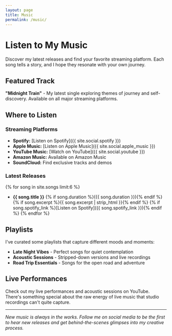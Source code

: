 ```yaml
---
layout: page
title: Music
permalink: /music/
---
```


# Listen to My Music

Discover my latest releases and find your favorite streaming platform. Each song tells a story, and I hope they resonate with your own journey.

## Featured Track

**"Midnight Train"** - My latest single exploring themes of journey and self-discovery. Available on all major streaming platforms.

## Where to Listen

### Streaming Platforms

- **Spotify:** [Listen on Spotify]({{ site.social.spotify }})
- **Apple Music:** [Listen on Apple Music]({{ site.social.apple_music }})
- **YouTube Music:** [Watch on YouTube]({{ site.social.youtube }})
- **Amazon Music:** Available on Amazon Music
- **SoundCloud:** Find exclusive tracks and demos

### Latest Releases

{% for song in site.songs limit:6 %}
- **{{ song.title }}** {% if song.duration %}({{ song.duration }}){% endif %}
  {% if song.excerpt %}{{ song.excerpt | strip_html }}{% endif %}
  {% if song.spotify_link %}[Listen on Spotify]({{ song.spotify_link }}){% endif %}
{% endfor %}

## Playlists

I've curated some playlists that capture different moods and moments:

- **Late Night Vibes** - Perfect songs for quiet contemplation
- **Acoustic Sessions** - Stripped-down versions and live recordings  
- **Road Trip Essentials** - Songs for the open road and adventure

## Live Performances

Check out my live performances and acoustic sessions on YouTube. There's something special about the raw energy of live music that studio recordings can't quite capture.

---

*New music is always in the works. Follow me on social media to be the first to hear new releases and get behind-the-scenes glimpses into my creative process.*

